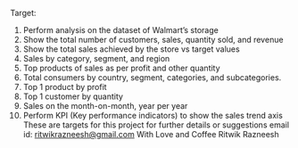 Target:

1.	Perform analysis on the dataset of Walmart’s storage  
2.	Show the total number of customers, sales, quantity sold, and revenue
3.	Show the total sales achieved by the store vs target values
4.	Sales by category, segment, and region
5.	Top products of sales as per profit and other quantity
6.	Total consumers by country, segment, categories, and subcategories.
7.	Top 1 product by profit
8.	Top 1 customer by quantity
9.	Sales on the month-on-month, year per year
10.	Perform KPI (Key performance indicators) to show the sales trend axis
These are targets for this project
for further details or suggestions
email id: ritwikrazneesh@gmail.com
With Love and Coffee
Ritwik Razneesh
